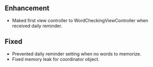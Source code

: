 ## Enhancement
- Maked first view controller to WordCheckingViewController when received daily reminder.

## Fixed
- Prevented daily reminder setting when no words to memorize.
- Fixed memory leak for coordinator object.
